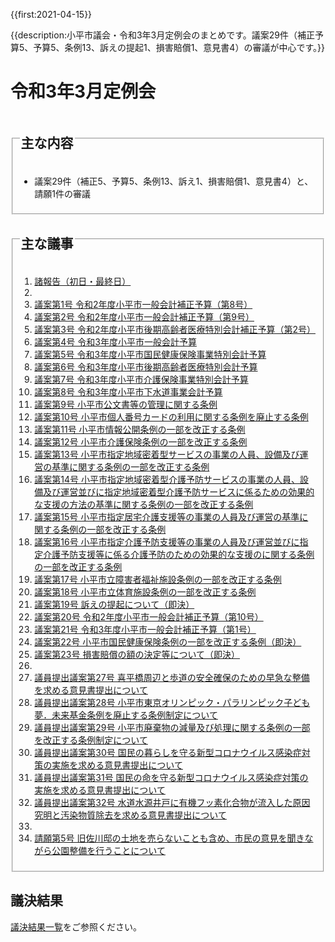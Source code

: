 {{first:2021-04-15}}

{{description:小平市議会・令和3年3月定例会のまとめです。議案29件（補正予算5、予算5、条例13、訴えの提起1、損害賠償1、意見書4）の審議が中心です。}}

# 令和3年3月定例会

<fieldset class="summary">
  <legend><h2>主な内容</h2></legend>

- 議案29件（補正5、予算5、条例13、訴え1、損害賠償1、意見書4）と、請願1件の審議

</fieldset>

<fieldset class="nittei">
  <legend><h2>主な議事</h2></legend>

1. [諸報告（初日・最終日）](./syohokoku.md)
1. &nbsp;
1. [議案第1号 令和2年度小平市一般会計補正予算（第8号）](./gian-1.md)
1. [議案第2号 令和2年度小平市一般会計補正予算（第9号）](./gian-2.md)
1. [議案第3号 令和2年度小平市後期高齢者医療特別会計補正予算（第2号）](./gian-3.md)
1. [議案第4号 令和3年度小平市一般会計予算](./gian-4.md)
1. [議案第5号 令和3年度小平市国民健康保険事業特別会計予算](./gian-5.md)
1. [議案第6号 令和3年度小平市後期高齢者医療特別会計予算](./gian-6.md)
1. [議案第7号 令和3年度小平市介護保険事業特別会計予算](./gian-7.md)
1. [議案第8号 令和3年度小平市下水道事業会計予算](./gian-8.md)
1. [議案第9号 小平市公文書等の管理に関する条例](./gian-9.md)
1. [議案第10号 小平市個人番号カードの利用に関する条例を廃止する条例](./gian-10.md)
1. [議案第11号 小平市情報公開条例の一部を改正する条例](./gian-11.md)
1. [議案第12号 小平市介護保険条例の一部を改正する条例](./gian-12.md)
1. [議案第13号 小平市指定地域密着型サービスの事業の人員、設備及び運営の基準に関する条例の一部を改正する条例](./gian-13.md)
1. [議案第14号 小平市指定地域密着型介護予防サービスの事業の人員、設備及び運営並びに指定地域密着型介護予防サービスに係るための効果的な支援の方法の基準に関する条例の一部を改正する条例](./gian-14.md)
1. [議案第15号 小平市指定居宅介護支援等の事業の人員及び運営の基準に関する条例の一部を改正する条例](./gian-15.md)
1. [議案第16号 小平市指定介護予防支援等の事業の人員及び運営並びに指定介護予防支援等に係る介護予防のための効果的な支援のに関する条例の一部を改正する条例](./gian-16.md)
1. [議案第17号 小平市立障害者福祉施設条例の一部を改正する条例](./gian-17.md)
1. [議案第18号 小平市立体育施設条例の一部を改正する条例](./gian-18.md)
1. [議案第19号 訴えの提起について（即決）](./gian-19.md)
1. [議案第20号 令和2年度小平市一般会計補正予算（第10号）](./gian-20.md)
1. [議案第21号 令和3年度小平市一般会計補正予算（第1号）](./gian-21.md)
1. [議案第22号 小平市国民健康保険条例の一部を改正する条例（即決）](./gian-22.md)
1. [議案第23号 損害賠償の額の決定等について（即決）](./gian-23.md)
1. &nbsp;
1. [議員提出議案第27号 喜平橋周辺と歩道の安全確保のための早急な整備を求める意見書提出について](./giin-gian-27.md)
1. [議員提出議案第28号 小平市東京オリンピック・パラリンピック子ども夢．未来基金条例を廃止する条例制定について](./giin-gian-28.md)
1. [議員提出議案第29号 小平市廃棄物の減量及び処理に関する条例の一部を改正する条例制定について](./giin-gian-29.md)
1. [議員提出議案第30号 国民の暮らしを守る新型コロナウイルス感染症対策の実施を求める意見書提出について](./giin-gian-30.md)
1. [議員提出議案第31号 国民の命を守る新型コロナウイルス感染症対策の実施を求める意見書提出について](./giin-gian-31.md)
1. [議員提出議案第32号 水道水源井戸に有機フッ素化合物が流入した原因究明と汚染物質除去を求める意見書提出について](./giin-gian-32.md)
1. &nbsp;
1. [請願第5号 旧佐川邸の土地を売らないことも含め、市民の意見を聞きながら公園整備を行うことについて](./seigan-5.md)

</fieldset>

## 議決結果

[議決結果一覧](../kekka-ichiran.md)をご参照ください。


